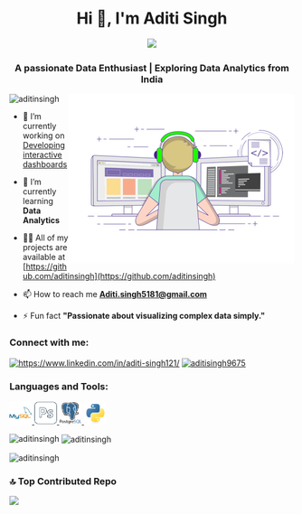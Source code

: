 <h1 align="center">Hi 👋, I'm Aditi Singh</h1>
<div align="center"> <img src="https://raw.githubusercontent.com/aditinsingh/aditinsingh/main/BANNER.png"> </div>
<h3 align="center">A passionate Data Enthusiast | Exploring Data Analytics from India</h3>
<img align="right" alt="Coding" width="400" src="https://raw.githubusercontent.com/devSouvik/devSouvik/master/gif3.gif">

<p align="left"> <img src="https://komarev.com/ghpvc/?username=aditinsingh&label=Profile%20views&color=0e75b6&style=flat" alt="aditinsingh" /> </p>

- 🔭 I’m currently working on [Developing interactive dashboards](https://github.com/aditinsingh/SuperStore_Sales_Dashboard)

- 🌱 I’m currently learning **Data Analytics**

- 👨‍💻 All of my projects are available at [https://github.com/aditinsingh](https://github.com/aditinsingh)

- 📫 How to reach me **Aditi.singh5181@gmail.com**

- ⚡ Fun fact **"Passionate about visualizing complex data simply."**

<h3 align="left">Connect with me:</h3>
<p align="left">
<a href="https://linkedin.com/in/https://www.linkedin.com/in/aditi-singh121/" target="blank"><img align="center" src="https://raw.githubusercontent.com/rahuldkjain/github-profile-readme-generator/master/src/images/icons/Social/linked-in-alt.svg" alt="https://www.linkedin.com/in/aditi-singh121/" height="30" width="40" /></a>
<a href="https://instagram.com/aditisingh9675" target="blank"><img align="center" src="https://raw.githubusercontent.com/rahuldkjain/github-profile-readme-generator/master/src/images/icons/Social/instagram.svg" alt="aditisingh9675" height="30" width="40" /></a>
</p>

<h3 align="left">Languages and Tools:</h3>
<p align="left"> <a href="https://www.mysql.com/" target="_blank" rel="noreferrer"> <img src="https://raw.githubusercontent.com/devicons/devicon/master/icons/mysql/mysql-original-wordmark.svg" alt="mysql" width="40" height="40"/> </a> <a href="https://www.photoshop.com/en" target="_blank" rel="noreferrer"> <img src="https://raw.githubusercontent.com/devicons/devicon/master/icons/photoshop/photoshop-line.svg" alt="photoshop" width="40" height="40"/> </a> <a href="https://www.postgresql.org" target="_blank" rel="noreferrer"> <img src="https://raw.githubusercontent.com/devicons/devicon/master/icons/postgresql/postgresql-original-wordmark.svg" alt="postgresql" width="40" height="40"/> </a> <a href="https://www.python.org" target="_blank" rel="noreferrer"> <img src="https://raw.githubusercontent.com/devicons/devicon/master/icons/python/python-original.svg" alt="python" width="40" height="40"/> </a> </p>

<p><img align="left" src="https://github-readme-stats.vercel.app/api/top-langs?username=aditinsingh&show_icons=true&locale=en&layout=compact" alt="aditinsingh" /></p>

<p>&nbsp;<img align="center" src="https://github-readme-stats.vercel.app/api?username=aditinsingh&show_icons=true&locale=en" alt="aditinsingh" /></p>

<p><img align="center" src="https://github-readme-streak-stats.herokuapp.com/?user=aditinsingh&" alt="aditinsingh" /></p>

### 🔝 Top Contributed Repo
![](https://github-contributor-stats.vercel.app/api?username=aditinsingh&limit=5&theme=flat&combine_all_yearly_contributions=true)


